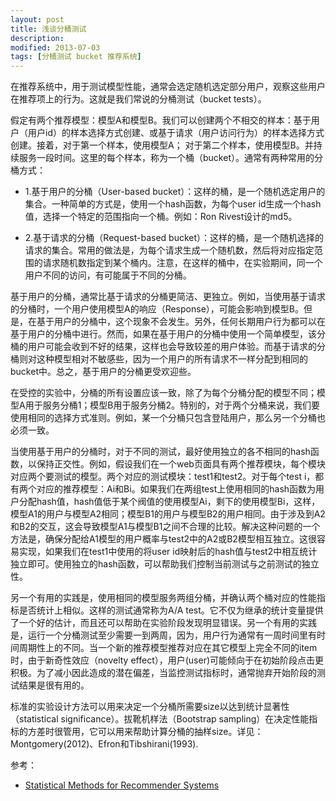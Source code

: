 ```yaml
---
layout: post
title: 浅谈分桶测试 
description: 
modified: 2013-07-03
tags: [分桶测试 bucket 推荐系统]
---
```


在推荐系统中，用于测试模型性能，通常会选定随机选定部分用户，观察这些用户在推荐项上的行为。这就是我们常说的分桶测试（bucket tests）。

假定有两个推荐模型：模型A和模型B。我们可以创建两个不相交的样本：基于用户（用户id）的样本选择方式创建、或基于请求（用户访问行为）的样本选择方式创建。接着，对于第一个样本，使用模型A； 对于第二个样本，使用模型B。并持续服务一段时间。这里的每个样本，称为一个桶（bucket）。通常有两种常用的分桶方式：

- 1.基于用户的分桶（User-based bucket）：这样的桶，是一个随机选定用户的集合。一种简单的方式是，使用一个hash函数，为每个user id生成一个hash值，选择一个特定的范围指向一个桶。例如：Ron Rivest设计的md5。

- 2.基于请求的分桶（Request-based bucket）：这样的桶，是一个随机选择的请求的集合。常用的做法是，为每个请求生成一个随机数，然后将对应指定范围的请求随机数指定到某个桶内。注意，在这样的桶中，在实验期间，同一个用户不同的访问，有可能属于不同的分桶。

基于用户的分桶，通常比基于请求的分桶更简洁、更独立。例如，当使用基于请求的分桶时，一个用户使用模型A的响应（Response），可能会影响到模型B。但是，在基于用户的分桶中，这个现象不会发生。另外，任何长期用户行为都可以在基于用户的分桶中进行。然而，如果在基于用户的分桶中使用一个简单模型，该分桶的用户可能会收到不好的结果，这样也会导致较差的用户体验。而基于请求的分桶则对这种模型相对不敏感些，因为一个用户的所有请求不一样分配到相同的bucket中。总之，基于用户的分桶更受欢迎些。

在受控的实验中，分桶的所有设置应该一致，除了为每个分桶分配的模型不同；模型A用于服务分桶1；模型B用于服务分桶2。特别的，对于两个分桶来说，我们要使用相同的选择方式准则。例如，某一个分桶只包含登陆用户，那么另一个分桶也必须一致。

当使用基于用户的分桶时，对于不同的测试，最好使用独立的各不相同的hash函数，以保持正交性。例如，假设我们在一个web页面具有两个推荐模块，每个模块对应两个要测试的模型。两个对应的测试模块：test1和test2。对于每个test i，都有两个对应的推荐模型：Ai和Bi。如果我们在两组test上使用相同的hash函数为用户分配hash值，hash值低于某个阀值的使用模型Ai，剩下的使用模型Bi，这样，模型A1的用户与模型A2相同；模型B1的用户与模型B2的用户相同。由于涉及到A2和B2的交互，这会导致模型A1与模型B1之间不合理的比较。解决这种问题的一个方法是，确保分配给A1模型的用户概率与test2中的A2或B2模型相互独立。这很容易实现，如果我们在test1中使用的将user id映射后的hash值与test2中相互统计独立即可。使用独立的hash函数，可以帮助我们控制当前测试与之前测试的独立性。

另一个有用的实践是，使用相同的模型服务两组分桶，并确认两个桶对应的性能指标是否统计上相似。这样的测试通常称为A/A test。它不仅为继承的统计变量提供了一个好的估计，而且还可以帮助在实验阶段发现明显错误。另一个有用的实践是，运行一个分桶测试至少需要一到两周，因为，用户行为通常有一周时间里有时间周期性上的不同。当一个新的推荐模型推荐对应在其它模型上完全不同的item时，由于新奇性效应（novelty effect），用户(user)可能倾向于在初始阶段点击更积极。为了减小因此造成的潜在偏差，当监控测试指标时，通常抛弃开始阶段的测试结果是很有用的。

标准的实验设计方法可以用来决定一个分桶所需要size以达到统计显著性（statistical significance）。拔靴机样法（Bootstrap sampling）在决定性能指标的方差时很管用，它可以用来帮助计算分桶的抽样size。详见：Montgomery(2012)、Efron和Tibshirani(1993).

参考：

- [Statistical Methods for Recommender Systems](https://books.google.com/books?id=bCZ0CwAAQBAJ&pg=PT81&lpg=PT81&dq=recommend+system+bucket+test+hash&source=bl&ots=dIrqWpBtGl&sig=MsEAAAE3Na7IavjgLzneWZF8nxU&hl=zh-CN&sa=X&ved=0ahUKEwiu4a-5lPPNAhXMbZoKHYTNCp0Q6AEIHjAA#v=onepage&q=recommend%20system%20bucket%20test%20hash&f=false)
